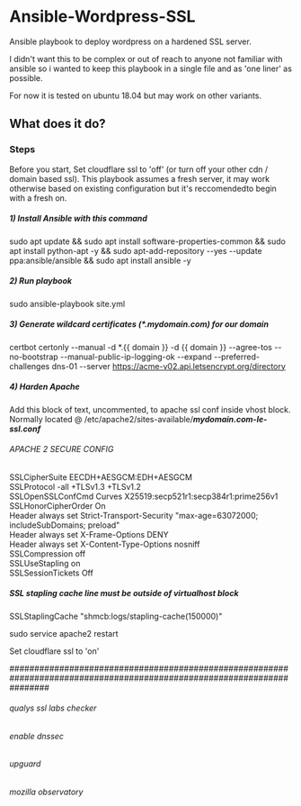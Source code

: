# Ansible-Wordpress-SSL
Ansible playbook to deploy wordpress on a hardened SSL server.

I didn't want this to be complex or out of reach to anyone not familiar with ansible so i wanted to keep this playbook in a single file and as 'one liner' as possible.

For now it is tested on ubuntu 18.04 but may work on other variants.

## What does it do?

### Steps

Before you start, Set cloudflare ssl to 'off' (or turn off your other cdn / domain based ssl). This playbook assumes a fresh server, it may work otherwise based on existing configuration but it's reccomendedto begin with a fresh on.

##### 1) Install Ansible with this command
sudo apt update && sudo apt install software-properties-common && sudo apt install python-apt -y && sudo apt-add-repository --yes --update ppa:ansible/ansible && sudo apt install ansible -y

##### 2) Run playbook
sudo ansible-playbook site.yml

##### 3) Generate wildcard certificates (*.mydomain.com) for our domain 
certbot certonly --manual -d *.{{ domain }} -d {{ domain }} --agree-tos --no-bootstrap --manual-public-ip-logging-ok --expand --preferred-challenges dns-01 --server https://acme-v02.api.letsencrypt.org/directory

##### 4) Harden Apache
Add this block of text, uncommented, to apache ssl conf inside vhost block. Normally located @ /etc/apache2/sites-available/***mydomain.com-le-ssl.conf***

######     APACHE 2 SECURE CONFIG                                                                                     

SSLCipherSuite EECDH+AESGCM:EDH+AESGCM  
SSLProtocol -all +TLSv1.3 +TLSv1.2  
SSLOpenSSLConfCmd Curves X25519:secp521r1:secp384r1:prime256v1  
SSLHonorCipherOrder On  
Header always set Strict-Transport-Security "max-age=63072000; includeSubDomains; preload"  
Header always set X-Frame-Options DENY  
Header always set X-Content-Type-Options nosniff  
SSLCompression off  
SSLUseStapling on  
SSLSessionTickets Off  


##### SSL stapling cache line must be outside of virtualhost block  

SSLStaplingCache "shmcb:logs/stapling-cache(150000)"

sudo service apache2 restart 

Set cloudflare ssl to 'on'


########################################################################################################################


###### qualys ssl labs checker
###### enable dnssec
###### upguard
###### mozilla observatory


